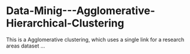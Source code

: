 # Data-Minig---Agglomerative-Hierarchical-Clustering
This is a Agglomerative clustering, which uses a single link for a research areas dataset ...

